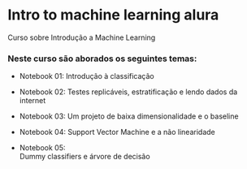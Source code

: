 # Intro to machine learning alura
 Curso sobre Introdução a Machine Learning

 ### Neste curso são aborados os seguintes temas:

- Notebook 01:
    Introdução à classificação

- Notebook 02:
    Testes replicáveis, estratificação e lendo dados da internet

- Notebook 03:
    Um projeto de baixa dimensionalidade e o baseline

- Notebook 04:
    Support Vector Machine e a não linearidade

- Notebook 05:    
    Dummy classifiers e árvore de decisão
